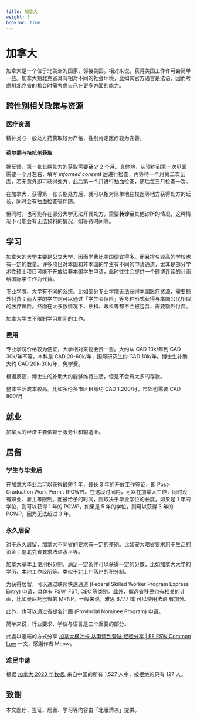 ```yaml
---
title: 加拿大
weight: 5
bookToc: true
---
```


# 加拿大

加拿大是一个位于北美洲的国家，邻接美国。相对来说，获得美国工作许可会简单一些。加拿大魁北克省具有相对不同的社会环境，比如其官方语言是法语，因而考虑魁北克省的机会时需考虑自己在更多方面的能力。

## 跨性别相关政策与资源

### 医疗资源

精神类与一般处方药获取较为严格，性别肯定医疗较为完善。

#### 荷尔蒙与拮抗剂获取

据反馈，第一张长期处方的获取需要至少 2 个月。具体地，从预约到第一次见面需要一个月左右，填写 _informed consent_ 后进行检查，再等待一个月第二次见面，若无意外即可获得处方，此后第一个月进行抽血检查，随后每三月检查一次。

在加拿大，获得第一张长期处方后，就可以相对简单地在校医等地方获得处方的延长，同时会有抽血检查等伴随。

但同时，也可能存在部分大学无法开具处方，需要**转诊**至其他诊所的情况，这种情况下可能会有无法预料的情况，如等待时间等。

## 学习

加拿大的大学主要是公立大学。因而学费比美国便宜得多。而且排名较高的学校也有一定的数量。许多项目对本国和非本国的学生有不同的申请通道，尤其是部分学术性硕士项目可能不开放给非本国学生申请，此时往往会提供一个硕博连读的计画给国际学生作为代替。

专业学院、大学有不同的系统。比如部分专业学院无法获得本国医疗资源，需要额外付费；而大学的学生则可以通过「学生会保险」等多种形式获得与本国公民相似的医疗保险。然而在大多数情况下，牙科、眼科等都不会被包含，需要额外付费。

加拿大学生不限制学习期间的工作。

### 费用

专业学院价格较为便宜，大学相对来说会贵一些。大约从 CAD 10k/年到 CAD 30k/年不等，本科是 CAD 20-60k/年，国际研究生约 CAD 10k/年。博士生补助大约 CAD 20k-30k/年，免学费。

根据反馈，博士生的补助大约能够维持生活，但是不会有太多的存款。

整体生活成本较高。比如多伦多市区租房约 CAD 1,200/月，市郊也需要 CAD 800/月

## 就业

加拿大的经济主要依赖于服务业和製造业。

## 居留

### 学生与毕业后

在加拿大毕业后可以获得最短 1 年，最长 3 年的开放工作签证，即 Post-Graduation Work Permit (PGWP)。在这段时间内，可以在加拿大工作，同时没有职业、雇主等限制。而被给予的时间，则取决于毕业学位的长度，如果是 1 年的学位，则可以获得 1 年的 PGWP，如果是 5 年的学位，则可以获得 3 年的 PGWP，因为无法超过 3 年。

### 永久居留

对于永久居留，加拿大不同省的要求有一定的差别。比如安大略省要求用于生活的资金；魁北克省要求法语水平等。

加拿大基本上使用积分制，满足一定条件可以获得一定的分数，比如加拿大大学的学历、本地工作经历等。类似于北上广落户的积分制。

为获得居留，可以通过联邦快速通道 (Federal Skilled Worker Program Express Entry) 申请，具体有 FSW, FST, CEC 等类别。此外，偏远省移民也有相关的计画，比如曼尼托巴省的 MPNP。一般来说，雅思 8777 或 可以使用法语 有加分。

此外，也可以通过省提名计画 (Provincial Nominee Program) 申请。

简单来说，行业要求、学位与语言是三个重要的部分。

此處以連結的方式分享 [加拿大枫叶卡 从申请到登陆 经验分享 | EE FSW Common Law](https://meow.meowshiba.com/ee-fsw-common-law-application/) 一文，感謝作者 Meow。

### 难民申请

根据 [加拿大 2023 年数据](https://www.irb-cisr.gc.ca/en/statistics/protection/Pages/RPDStat2023.aspx), 来自中国的所有 1,527 人中，被拒绝的只有 127 人。

## 致谢

本文医疗、签证、居留、学习等内容由「北雁清凉」提供。
